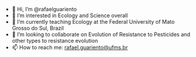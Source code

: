- 👋 Hi, I’m @rafaelguariento
- 👀 I’m interested in Ecology and Science overall
- 🌱 I’m currently teaching Ecology at the Federal University of Mato Grosso do Sul, Brazil
- 💞️ I’m looking to collaborate on Evolution of Resistance to Pesticides and other types to resistance evolution
- 📫 How to reach me: rafael.guariento@ufms.br

<!---
rafaelguariento/rafaelguariento is a ✨ special ✨ repository because its `README.md` (this file) appears on your GitHub profile.
You can click the Preview link to take a look at your changes.
--->
